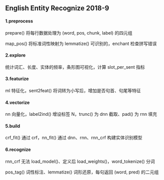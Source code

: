 ## English Entity Recognize 2018-9

#### 1.preprocess

prepare() 将每行数据处理为 (word, pos, chunk, label) 的四元组

map_pos() 将标准词性映射为 lemmatize() 可识别的，enchant 检查拼写错误

#### 2.explore

统计词汇、长度、实体的频率，条形图可视化，计算 slot_per_sent 指标

#### 3.featurize

ml 特征化，sent2feat() 将词转为小写后，增加是否句首、句尾等特征

#### 4.vectorize

nn 向量化，label2ind() 增设标签 N，trunc() 为 dnn 截取、pad() 为 rnn 填充

#### 5.build

crf_fit() 通过 crf，nn_fit() 通过 dnn、rnn、rnn_crf 构建实体识别模型

#### 6.recognize

rnn_crf 无法 load_model()、定义后 load_weights()，word_tokenize() 分词

pos_tag() 词性标注、lemmatize() 词形还原，每句返回 (word, pred) 的二元组